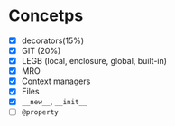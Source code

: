 # Concetps

- [x] decorators(15%)
- [x] GIT (20%)
- [x] LEGB (local, enclosure, global, built-in)
- [x] MRO
- [x] Context managers
- [x] Files
- [x] `__new__`, `__init__`
- [ ] `@property`
